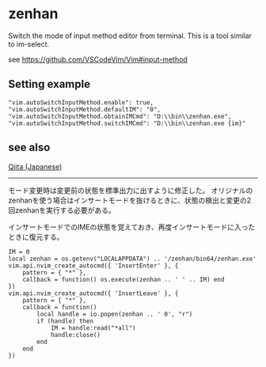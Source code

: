 # zenhan

Switch the mode of input method editor from terminal. This is a tool similar to im-select.

see https://github.com/VSCodeVim/Vim#input-method

## Setting example

```
"vim.autoSwitchInputMethod.enable": true,
"vim.autoSwitchInputMethod.defaultIM": "0",
"vim.autoSwitchInputMethod.obtainIMCmd": "D:\\bin\\zenhan.exe",
"vim.autoSwitchInputMethod.switchIMCmd": "D:\\bin\\zenhan.exe {im}"
```

## see also

[Qiita (Japanese)](https://qiita.com/iuchi/items/9ddcfb48063fc5ab626c)


---
モード変更時は変更前の状態を標準出力に出すように修正した。
オリジナルのzenhanを使う場合はインサートモードを抜けるときに、状態の検出と変更の2回zenhanを実行する必要がある。

インサートモードでのIMEの状態を覚えておき、再度インサートモードに入ったときに復元する。
```
IM = 0
local zenhan = os.getenv("LOCALAPPDATA") .. '/zenhan/bin64/zenhan.exe'
vim.api.nvim_create_autocmd({ 'InsertEnter' }, {
    pattern = { "*" },
    callback = function() os.execute(zenhan .. ' ' .. IM) end
})
vim.api.nvim_create_autocmd({ 'InsertLeave' }, {
    pattern = { "*" },
    callback = function()
        local handle = io.popen(zenhan .. ' 0', "r")
        if (handle) then
            IM = handle:read("*all")
            handle:close()
        end
    end
})
```
